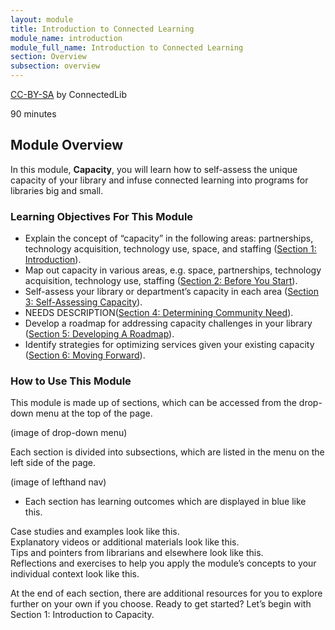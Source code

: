 ```yaml
---
layout: module
title: Introduction to Connected Learning
module_name: introduction
module_full_name: Introduction to Connected Learning
section: Overview
subsection: overview
---
```


<p class="made-by"><a href="https://creativecommons.org/licenses/by-sa/4.0">CC-BY-SA</a> by ConnectedLib</p>

<p class="time">90 minutes</p>

## Module Overview

<p class="summary">In this module, <b>Capacity</b>, you will learn how to self-assess the unique capacity of your library and infuse connected learning into programs for libraries big and small.</p>


### Learning Objectives For This Module

<ul class="fancy">
	<li>Explain the concept of “capacity” in the following areas: partnerships, technology acquisition, technology use, space, and staffing (<a href="{{site.url}}{{site.baseurl}}/Capacity/section-1-0.md">Section 1: Introduction</a>).</li>
	<li>Map out capacity in various areas, e.g. space, partnerships, technology acquisition, technology use, staffing (<a href="{{site.url}}{{site.baseurl}}/Capacity/section-2-0.md">Section 2: Before You Start</a>).</li>
	<li>Self-assess your library or department’s capacity in each area (<a href="{{site.url}}{{site.baseurl}}/introduction/section-3/">Section 3: Self-Assessing Capacity</a>).</li>
	<li> NEEDS DESCRIPTION(<a href="{{site.url}}{{site.baseurl}}/Capacity/section-4/">Section 4: Determining Community Need</a>).</li>
  <li>Develop a roadmap for addressing capacity challenges in your library (<a href="{{site.url}}{{site.baseurl}}/Capacity/section-4/">Section 5: Developing A Roadmap</a>).</li>
	<li>Identify strategies for optimizing services given your existing capacity (<a href="{{site.url}}{{site.baseurl}}/Capacity/section-4/">Section 6: Moving Forward</a>).</li>
</ul>

### How to Use This Module

This module is made up of sections, which can be accessed from the drop-down menu at the top of the page.

(image of drop-down menu)

Each section is divided into subsections, which are listed in the menu on the left side of the page. 

(image of lefthand nav)

<ul class="fancy">
	<li>Each section has learning outcomes which are displayed in blue like this.</li>
</ul>

<div class="case_study_box">Case studies and examples look like this.</div>

<div class="explanatory">Explanatory videos or additional materials look like this.</div> 

<div class="tips">Tips and pointers from librarians and elsewhere look like this.</div>

<div class="reflection">Reflections and exercises to help you apply the module’s concepts to your individual context look like this.</div> 

At the end of each section, there are additional resources for you to explore further on your own if you choose.
Ready to get started? Let’s begin with Section 1: Introduction to Capacity.
